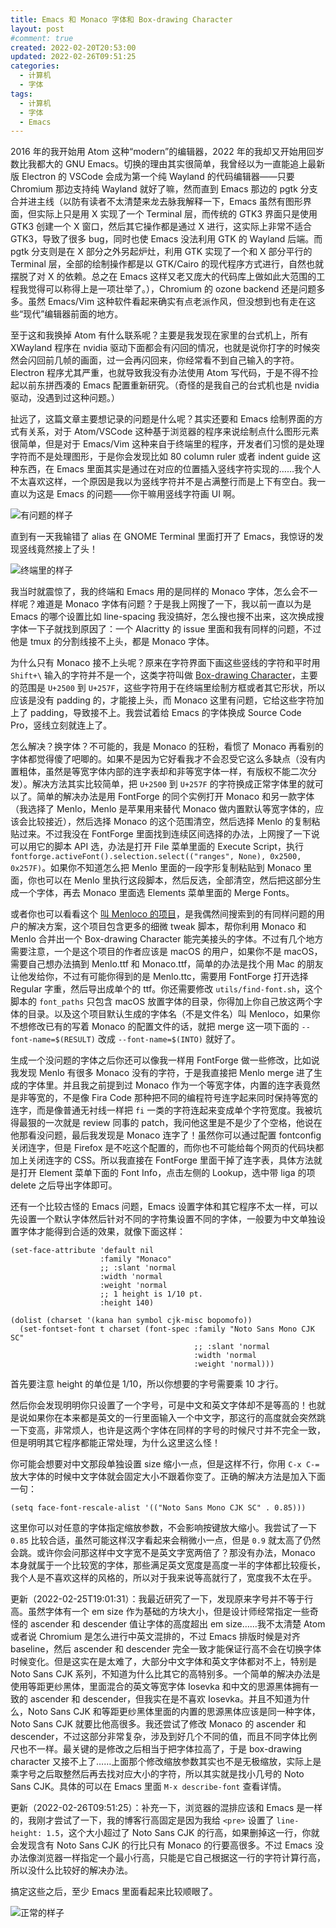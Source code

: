 ```yaml
---
title: Emacs 和 Monaco 字体和 Box-drawing Character
layout: post
#comment: true
created: 2022-02-20T20:53:00
updated: 2022-02-26T09:51:25
categories:
  - 计算机
  - 字体
tags:
  - 计算机
  - 字体
  - Emacs
---
```

2016 年的我开始用 Atom 这种“modern”的编辑器，2022 年的我却又开始用回岁数比我都大的 GNU Emacs。切换的理由其实很简单，我曾经以为一直能追上最新版 Electron 的 VSCode 会成为第一个纯 Wayland 的代码编辑器——只要 Chromium 那边支持纯 Wayland 就好了嘛，然而直到 Emacs 那边的 pgtk 分支合并进主线（以防有读者不太清楚来龙去脉我解释一下，Emacs 虽然有图形界面，但实际上只是用 X 实现了一个 Terminal 层，而传统的 GTK3 界面只是使用 GTK3 创建一个 X 窗口，然后其它操作都是通过 X 进行，这实际上非常不适合 GTK3，导致了很多 bug，同时也使 Emacs 没法利用 GTK 的 Wayland 后端。而 pgtk 分支则是在 X 部分之外另起炉灶，利用 GTK 实现了一个和 X 部分平行的 Terminal 层，全部的绘制操作都是以 GTK/Cairo 的现代程序方式进行，自然也就摆脱了对 X 的依赖。总之在 Emacs 这样又老又庞大的代码库上做如此大范围的工程我觉得可以称得上是一项壮举了。），Chromium 的 ozone backend 还是问题多多。虽然 Emacs/Vim 这种软件看起来确实有点老派作风，但没想到也有走在这些“现代”编辑器前面的地方。

<!--more-->

至于这和我换掉 Atom 有什么联系呢？主要是我发现在家里的台式机上，所有 XWayland 程序在 nvidia 驱动下面都会有闪回的情况，也就是说你打字的时候突然会闪回前几帧的画面，过一会再闪回来，你经常看不到自己输入的字符。Electron 程序尤其严重，也就导致我没有办法使用 Atom 写代码，于是不得不捡起以前东拼西凑的 Emacs 配置重新研究。（奇怪的是我自己的台式机也是 nvidia 驱动，没遇到过这种问题。）

扯远了，这篇文章主要想记录的问题是什么呢？其实还要和 Emacs 绘制界面的方式有关系，对于 Atom/VSCode 这种基于浏览器的程序来说绘制点什么图形元素很简单，但是对于 Emacs/Vim 这种来自于终端里的程序，开发者们习惯的是处理字符而不是处理图形，于是你会发现比如 80 column ruler 或者 indent guide 这种东西，在 Emacs 里面其实是通过在对应的位置插入竖线字符实现的……我个人不太喜欢这样，一个原因是我以为竖线字符并不是占满整行而是上下有空白。我一直以为这是 Emacs 的问题——你干嘛用竖线字符画 UI 啊。

![有问题的样子](1.png)

直到有一天我输错了 alias 在 GNOME Terminal 里面打开了 Emacs，我惊讶的发现竖线竟然接上了头！

![终端里的样子](2.png)

我当时就震惊了，我的终端和 Emacs 用的是同样的 Monaco 字体，怎么会不一样呢？难道是 Monaco 字体有问题？于是我上网搜了一下，我以前一直以为是 Emacs 的哪个设置比如 line-spacing 我没搞好，怎么搜也搜不出来，这次换成搜字体一下子就找到原因了：一个 Alacritty 的 issue 里面和我有同样的问题，不过他是 tmux 的分割线接不上头，都是 Monaco 字体。

为什么只有 Monaco 接不上头呢？原来在字符界面下画这些竖线的字符和平时用 `Shift+\` 输入的字符并不是一个，这类字符叫做 [Box-drawing Character](https://en.wikipedia.org/wiki/Box-drawing_character)，主要的范围是 `U+2500` 到 `U+257F`，这些字符用于在终端里绘制方框或者其它形状，所以应该是没有 padding 的，才能接上头，而 Monaco 这里有问题，它给这些字符加上了 padding，导致接不上。我尝试着给 Emacs 的字体换成 Source Code Pro，竖线立刻就连上了。

怎么解决？换字体？不可能的，我是 Monaco 的狂粉，看惯了 Monaco 再看别的字体都觉得傻了吧唧的。如果不是因为它好看我才不会忍受它这么多缺点（没有内置粗体，虽然是等宽字体内部的连字表却和非等宽字体一样，有版权不能二次分发）。解决方法其实比较简单，把 `U+2500` 到 `U+257F` 的字符换成正常字体里的就可以了。简单的解决办法是用 FontForge 的同个实例打开 Monaco 和另一款字体（我选择了 Menlo，Menlo 是苹果用来替代 Monaco 做内置默认等宽字体的，应该会比较接近），然后选择 Monaco 的这个范围清空，然后选择 Menlo 的复制粘贴过来。不过我没在 FontForge 里面找到连续区间选择的办法，上网搜了一下说可以用它的脚本 API 选，办法是打开 File 菜单里面的 Execute Script，执行 `fontforge.activeFont().selection.select(("ranges", None), 0x2500, 0x257F)`。如果你不知道怎么把 Menlo 里面的一段字形复制粘贴到 Monaco 里面，你也可以在 Menlo 里执行这段脚本，然后反选，全部清空，然后把这部分生成一个字体，再去 Monaco 里面选 Elements 菜单里面的 Merge Fonts。

或者你也可以看看这个 [叫 Menloco 的项目](https://github.com/Alhadis/Menloco)，是我偶然间搜索到的有同样问题的用户的解决方案，这个项目包含更多的细微 tweak 脚本，帮你利用 Monaco 和 Menlo 合并出一个 Box-drawing Character 能完美接头的字体。不过有几个地方需要注意，一个是这个项目的作者应该是 macOS 的用户，如果你不是 macOS，需要自己想办法搞到 Menlo.ttf 和 Monaco.ttf，简单的办法是找个用 Mac 的朋友让他发给你，不过有可能你得到的是 Menlo.ttc，需要用 FontForge 打开选择 Regular 字重，然后导出成单个的 ttf。你还需要修改 `utils/find-font.sh`，这个脚本的 `font_paths` 只包含 macOS 放置字体的目录，你得加上你自己放这两个字体的目录。以及这个项目默认生成的字体名（不是文件名）叫 Menloco，如果你不想修改已有的写着 Monaco 的配置文件的话，就把 merge 这一项下面的 `--font-name=$(RESULT)` 改成 `--font-name=$(INTO)` 就好了。

生成一个没问题的字体之后你还可以像我一样用 FontForge 做一些修改，比如说我发现 Menlo 有很多 Monaco 没有的字符，于是我直接把 Menlo merge 进了生成的字体里。并且我之前提到过 Monaco 作为一个等宽字体，内置的连字表竟然是非等宽的，不是像 Fira Code 那种把不同的编程符号连字起来同时保持等宽的连字，而是像普通无衬线一样把 `fi` 一类的字符连起来变成单个字符宽度。我被坑得最狠的一次就是 review 同事的 patch，我问他这里是不是少了个空格，他说在他那看没问题，最后我发现是 Monaco 连字了！虽然你可以通过配置 fontconfig 关闭连字，但是 Firefox 是不吃这个配置的，而你也不可能给每个网页的代码块都加上关闭连字的 CSS。所以我直接在 FontForge 里面干掉了连字表，具体方法就是打开 Element 菜单下面的 Font Info，点击左侧的 Lookup，选中带 liga 的项 delete 之后导出字体即可。

还有一个比较古怪的 Emacs 问题，Emacs 设置字体和其它程序不太一样，可以先设置一个默认字体然后针对不同的字符集设置不同的字体，一般要为中文单独设置字体才能得到合适的效果，就像下面这样：

```elisp
(set-face-attribute 'default nil
                    :family "Monaco"
                    ;; :slant 'normal
                    :width 'normal
                    :weight 'normal
                    ;; 1 height is 1/10 pt.
                    :height 140)

(dolist (charset '(kana han symbol cjk-misc bopomofo))
  (set-fontset-font t charset (font-spec :family "Noto Sans Mono CJK SC"
                                         ;; :slant 'normal
                                         :width 'normal
                                         :weight 'normal)))
```

首先要注意 height 的单位是 1/10，所以你想要的字号需要乘 10 才行。

然后你会发现明明你只设置了一个字号，可是中文和英文字体却不是等高的！也就是说如果你在本来都是英文的一行里面输入一个中文字，那这行的高度就会突然跳一下变高，非常烦人，也许是这两个字体在同样的字号的时候尺寸并不完全一致，但是明明其它程序都能正常处理，为什么这里这么怪！

你可能会想要对中文那段单独设置 size 缩小一点，但是这样不行，你用 `C-x C-=` 放大字体的时候中文字体就会固定大小不跟着你变了。正确的解决方法是加入下面一句：

```elisp
(setq face-font-rescale-alist '(("Noto Sans Mono CJK SC" . 0.85)))
```

这里你可以对任意的字体指定缩放参数，不会影响按键放大缩小。我尝试了一下 `0.85` 比较合适，虽然可能这样汉字看起来会稍微小一点，但是 `0.9` 就太高了仍然会跳。或许你会问那这样中文字宽不是英文字宽两倍了？那没有办法，Monaco 本身就属于一个比较宽的字体，那些满足英文宽度是高度一半的字体都比较瘦长，我个人是不喜欢这样的风格的，所以对于我来说等高就行了，宽度我不太在乎。

更新（2022-02-25T19:01:31）：我最近研究了一下，发现原来字号并不等于行高。虽然字体有一个 em size 作为基础的方块大小，但是设计师经常指定一些奇怪的 ascender 和 descender 值让字体的高度超出 em size……我不太清楚 Atom 或者说 Chromium 是怎么进行中英文混排的，不过 Emacs 排版时候是对齐 baseline，然后 ascender 和 descender 完全一致才能保证行高不会在切换字体时候变化。但是这实在是太难了，大部分中文字体和英文字体都对不上，特别是 Noto Sans CJK 系列，不知道为什么比其它的高特别多。一个简单的解决办法是使用等距更纱黑体，里面混合的英文等宽字体 Iosevka 和中文的思源黑体拥有一致的 ascender 和 descender，但我实在是不喜欢 Iosevka。并且不知道为什么，Noto Sans CJK 和等距更纱黑体里面的内置的思源黑体应该是同一种字体，Noto Sans CJK 就要比他高很多。我还尝试了修改 Monaco 的 ascender 和 descender，不过这部分非常复杂，涉及到好几个不同的值，而且不同字体比例尺也不一样。最关键的是修改之后相当于把字体拉高了，于是 box-drawing character 又接不上了……上面那个修改缩放参数其实也不是无极缩放，实际上是乘字号之后取整然后再去找对应大小的字符，所以其实就是找小几号的 Noto Sans CJK。具体的可以在 Emacs 里面 `M-x describe-font` 查看详情。

更新（2022-02-26T09:51:25）：补充一下，浏览器的混排应该和 Emacs 是一样的，我刚才尝试了一下，我的博客行高固定是因为我给 `<pre>` 设置了 `line-height: 1.5`，这个大小超过了 Noto Sans CJK 的行高，如果删掉这一行，你就会发现含有 Noto Sans CJK 的行比只有 Monaco 的行要高很多。不过 Emacs 没办法像浏览器一样指定一个最小行高，只能是它自己根据这一行的字符计算行高，所以没什么比较好的解决办法。

搞定这些之后，至少 Emacs 里面看起来比较顺眼了。

![正常的样子](3.png)

